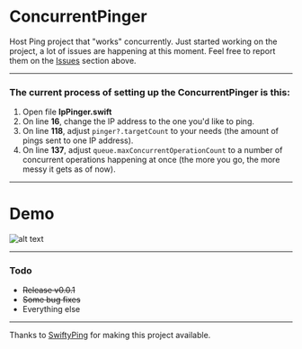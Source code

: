 # ConcurrentPinger

Host Ping project that "works" concurrently. Just started working on the project, a lot of issues are happening at this moment. Feel free to report them on the [Issues](https://github.com/krispis1/ConcurrentPinger/issues) section above.

---

### The current process of setting up the ConcurrentPinger is this:
1. Open file **IpPinger.swift**
2. On line **16**, change the IP address to the one you'd like to ping.
3. On line **118**, adjust `pinger?.targetCount` to your needs (the amount of pings sent to one IP address).
4. On line **137**, adjust `queue.maxConcurrentOperationCount` to a number of concurrent operations happening at once (the more you go, the more messy it gets as of now).

---

# Demo

![alt text](https://media.giphy.com/media/ZIM4Q7YLxZsjFvyezi/giphy.gif)

---

### Todo
- ~~Release v0.0.1~~
- ~~Some bug fixes~~
- Everything else

---

Thanks to [SwiftyPing](https://github.com/samiyr/SwiftyPing) for making this project available.
